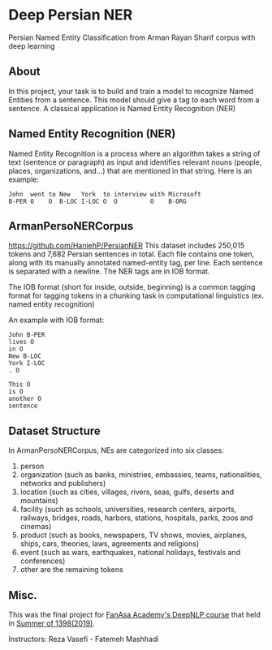 # Deep Persian NER
Persian Named Entity Classification from Arman Rayan Sharif corpus with deep learning

## About
In this project, your task is to build and train a model to recognize Named Entities from a sentence. This model should give a tag to each word from a sentence. A classical application is Named Entity Recognition (NER)

## Named Entity Recognition (NER)
Named Entity Recognition is a process where an algorithm takes a string of text (sentence or paragraph) as input and identifies relevant nouns (people, places, organizations, and...) that are mentioned in that string. Here is an example:

```
John  went to New   York  to interview with Microsoft 
B-PER O    O  B-LOC I-LOC O  O         O    B-ORG
```

## ArmanPersoNERCorpus
https://github.com/HaniehP/PersianNER
This dataset includes 250,015 tokens and 7,682 Persian sentences in total. Each file contains one token, along with its manually annotated named-entity tag, per line. Each sentence is separated with a newline. The NER tags are in IOB format.

The IOB format (short for inside, outside, beginning) is a common tagging format for tagging tokens in a chunking task in computational linguistics (ex. named entity recognition)

An example with IOB format:

```
John B-PER
lives O
in O
New B-LOC
York I-LOC
. O
 
This O
is O
another O
sentence
```

## Dataset Structure
In ArmanPersoNERCorpus, NEs are categorized into six classes:
1. person
2. organization (such as banks, ministries, embassies, teams, nationalities, networks and publishers)
3. location (such as cities, villages, rivers, seas, gulfs, deserts and mountains)
4. facility (such as schools, universities, research centers, airports, railways, bridges, roads, harbors, stations, hospitals, parks, zoos and cinemas)
5. product (such as books, newspapers, TV shows, movies, airplanes, ships, cars, theories, laws, agreements and religions)
6. event (such as wars, earthquakes, national holidays, festivals and conferences)
7. other are the remaining tokens

## Misc.
This was the final project for [FanAsa Academy's DeepNLP course](http://fanasa.co/academy.php) that held in [Summer of 1398(2019)](https://evand.com/events/%DA%A9%D8%A7%D8%B1%D8%A8%D8%B1%D8%AF%D9%87%D8%A7%DB%8C-%DB%8C%D8%A7%D8%AF%DA%AF%DB%8C%D8%B1%DB%8C-%D8%B9%D9%85%DB%8C%D9%82-%D8%AF%D8%B1-%D9%BE%D8%B1%D8%AF%D8%A7%D8%B2%D8%B4-%D9%85%D8%AA%D9%86-deep-nlp-6960592#event-cover). 

Instructors: Reza Vasefi - Fatemeh Mashhadi
